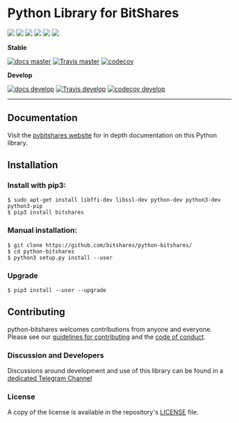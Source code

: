 # Python Library for BitShares

![](https://img.shields.io/pypi/v/bitshares.svg?style=for-the-badge)
![](https://img.shields.io/github/release/bitshares/python-bitshares.svg?style=for-the-badge)
![](https://img.shields.io/github/downloads/bitshares/python-bitshares/total.svg?style=for-the-badge)
![](https://img.shields.io/pypi/pyversions/bitshares.svg?style=for-the-badge)
![](https://img.shields.io/pypi/l/bitshares.svg?style=for-the-badge)
![](https://cla-assistant.io/readme/badge/bitshares/python-bitshares)

**Stable**

[![docs master](https://readthedocs.org/projects/python-bitshares/badge/?version=latest)](http://python-bitshares.readthedocs.io/en/latest/)
[![Travis master](https://travis-ci.org/bitshares/python-bitshares.png?branch=master)](https://travis-ci.org/bitshares/python-bitshares)
[![codecov](https://codecov.io/gh/bitshares/python-bitshares/branch/master/graph/badge.svg)](https://codecov.io/gh/bitshares/python-bitshares)

**Develop**

[![docs develop](https://readthedocs.org/projects/python-bitshares/badge/?version=develop)](http://python-bitshares.readthedocs.io/en/develop/)
[![Travis develop](https://travis-ci.org/bitshares/python-bitshares.png?branch=develop)](https://travis-ci.org/bitshares/python-bitshares)
[![codecov develop](https://codecov.io/gh/bitshares/python-bitshares/branch/develop/graph/badge.svg)](https://codecov.io/gh/bitshares/python-bitshares)

---

## Documentation

Visit the [pybitshares website](http://docs.pybitshares.com/en/latest/) for in depth documentation on this Python library.

## Installation

### Install with pip3:
```
$ sudo apt-get install libffi-dev libssl-dev python-dev python3-dev python3-pip
$ pip3 install bitshares
```

### Manual installation:
```
$ git clone https://github.com/bitshares/python-bitshares/
$ cd python-bitshares
$ python3 setup.py install --user
```

### Upgrade
```
$ pip3 install --user --upgrade
```

## Contributing

python-bitshares welcomes contributions from anyone and everyone. Please
see our [guidelines for contributing](CONTRIBUTING.md) and the [code of
conduct](CODE_OF_CONDUCT.md).

### Discussion and Developers

Discussions around development and use of this library can be found in a
[dedicated Telegram Channel](https://t.me/pybitshares)

### License

A copy of the license is available in the repository's
[LICENSE](LICENSE.txt) file.
